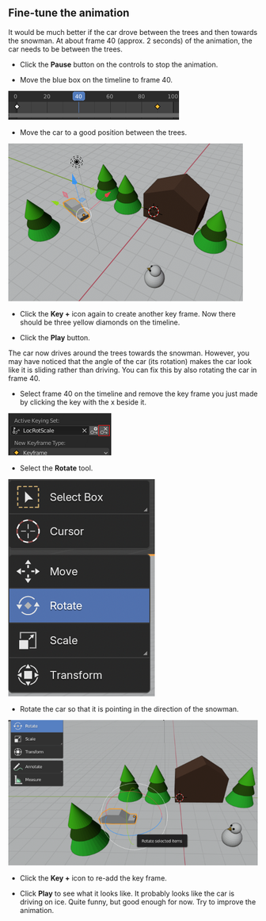 ## Fine-tune the animation

It would be much better if the car drove between the trees and then towards the snowman. At about frame 40 (approx. 2 seconds) of the animation, the car needs to be between the trees.

+ Click the **Pause** button on the controls to stop the animation.

+ Move the blue box on the timeline to frame 40.

![Frame 40](images/blender-frame-40.png)

+ Move the car to a good position between the trees.

![Car between trees](images/blender-car-between-trees.png)

+ Click the **Key +** icon again to create another key frame. Now there should be three yellow diamonds on the timeline.

+ Click the **Play** button.

The car now drives around the trees towards the snowman. However, you may have noticed that the angle of the car (its rotation) makes the car look like it is sliding rather than driving. You can fix this by also rotating the car in frame 40.

+ Select frame 40 on the timeline and remove the key frame you just made by clicking the key with the x beside it.

![Delete the keyframe](images/blender-key-x.png)

+ Select the **Rotate** tool.

![Rotate tool](images/blender-rotate-tool.png)

+ Rotate the car so that it is pointing in the direction of the snowman.

![Rotate the car](images/blender-rotate-car.png)

+ Click the **Key +** icon to re-add the key frame.

+ Click **Play** to see what it looks like. It probably looks like the car is driving on ice. Quite funny, but good enough for now. Try to improve the animation.